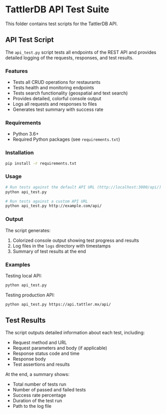 # TattlerDB API Test Suite

This folder contains test scripts for the TattlerDB API.

## API Test Script

The `api_test.py` script tests all endpoints of the REST API and provides detailed logging of the requests, responses, and test results.

### Features

- Tests all CRUD operations for restaurants
- Tests health and monitoring endpoints
- Tests search functionality (geospatial and text search)
- Provides detailed, colorful console output
- Logs all requests and responses to files
- Generates test summary with success rate

### Requirements

- Python 3.6+
- Required Python packages (see `requirements.txt`)

### Installation

```bash
pip install -r requirements.txt
```

### Usage

```bash
# Run tests against the default API URL (http://localhost:3000/api/)
python api_test.py

# Run tests against a custom API URL
python api_test.py http://example.com/api/
```

### Output

The script generates:

1. Colorized console output showing test progress and results
2. Log files in the `logs` directory with timestamps
3. Summary of test results at the end

### Examples

Testing local API:
```bash
python api_test.py
```

Testing production API:
```bash
python api_test.py https://api.tattler.mx/api/
```

## Test Results

The script outputs detailed information about each test, including:

- Request method and URL
- Request parameters and body (if applicable)
- Response status code and time
- Response body
- Test assertions and results

At the end, a summary shows:
- Total number of tests run
- Number of passed and failed tests
- Success rate percentage
- Duration of the test run
- Path to the log file